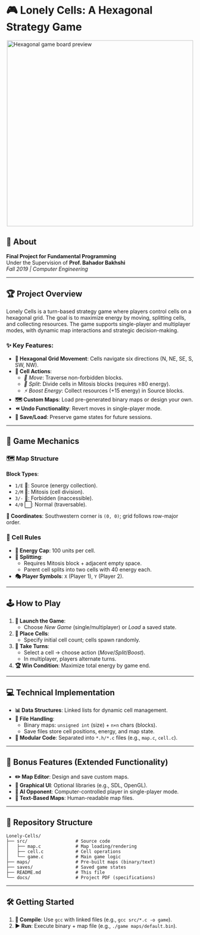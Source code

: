 # 🎮 Lonely Cells: A Hexagonal Strategy Game  
<img src="https://github.com/user-attachments/assets/d7c6734e-5425-442a-a07e-6c9549b604f0" alt="Hexagonal game board preview" width="500" height="500" style="display: block; margin: 0 auto;">

## 📖 About  
**Final Project for Fundamental Programming**  
Under the Supervision of **Prof. Bahador Bakhshi**  
*Fall 2019 | Computer Engineering*  

---

## 🏆 Project Overview  
Lonely Cells is a turn-based strategy game where players control cells on a hexagonal grid. The goal is to maximize energy by moving, splitting cells, and collecting resources. The game supports single-player and multiplayer modes, with dynamic map interactions and strategic decision-making.  

### ✨ Key Features:  
- **🧭 Hexagonal Grid Movement**: Cells navigate six directions (N, NE, SE, S, SW, NW).  
- **🔧 Cell Actions**:  
  - *🚶 Move*: Traverse non-forbidden blocks.  
  - *🔄 Split*: Divide cells in Mitosis blocks (requires ≥80 energy).  
  - *⚡ Boost Energy*: Collect resources (+15 energy) in Source blocks.  
- **🗺️ Custom Maps**: Load pre-generated binary maps or design your own.  
- **⏪ Undo Functionality**: Revert moves in single-player mode.  
- **💾 Save/Load**: Preserve game states for future sessions.  

---

## 🎲 Game Mechanics  
### 🗺️ Map Structure  
**Block Types**:  
- `1/E` 🔋: Source (energy collection).  
- `2/M` 🧬: Mitosis (cell division).  
- `3/-` 🚫: Forbidden (inaccessible).  
- `4/0` ⬜: Normal (traversable).  

**📍 Coordinates**: Southwestern corner is `(0, 0)`; grid follows row-major order.  

### 🦠 Cell Rules  
- **🔋 Energy Cap**: 100 units per cell.  
- **🧪 Splitting**:  
  - Requires Mitosis block + adjacent empty space.  
  - Parent cell splits into two cells with 40 energy each.  
- **🎭 Player Symbols**: `X` (Player 1), `Y` (Player 2).  

---

## 🕹️ How to Play  
1. **🎯 Launch the Game**:  
   - Choose *New Game* (single/multiplayer) or *Load* a saved state.  
2. **📍 Place Cells**:  
   - Specify initial cell count; cells spawn randomly.  
3. **🔄 Take Turns**:  
   - Select a cell → choose action (*Move*/*Split*/*Boost*).  
   - In multiplayer, players alternate turns.  
4. **🏆 Win Condition**: Maximize total energy by game end.  

---

## 💻 Technical Implementation  
- **📊 Data Structures**: Linked lists for dynamic cell management.  
- **📂 File Handling**:  
  - Binary maps: `unsigned int` (size) + `n×n` chars (blocks).  
  - Save files store cell positions, energy, and map state.  
- **🧩 Modular Code**: Separated into `*.h/*.c` files (e.g., `map.c`, `cell.c`).  

---

## 🚀 Bonus Features (Extended Functionality)  
- **✏️ Map Editor**: Design and save custom maps.  
- **🎨 Graphical UI**: Optional libraries (e.g., SDL, OpenGL).  
- **🤖 AI Opponent**: Computer-controlled player in single-player mode.  
- **📝 Text-Based Maps**: Human-readable map files.  

---

## 📂 Repository Structure  
```plaintext
Lonely-Cells/  
├── src/                  # Source code  
│   ├── map.c             # Map loading/rendering  
│   ├── cell.c            # Cell operations  
│   └── game.c            # Main game logic  
├── maps/                 # Pre-built maps (binary/text)  
├── saves/                # Saved game states  
├── README.md             # This file  
└── docs/                 # Project PDF (specifications)  
```



---

## 🛠️ Getting Started  
1. **🔨 Compile**: Use `gcc` with linked files (e.g., `gcc src/*.c -o game`).  
2. **▶️ Run**: Execute binary + map file (e.g., `./game maps/default.bin`).
